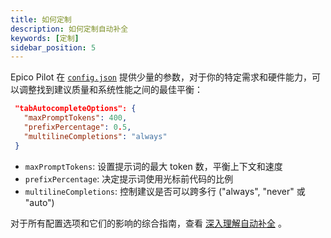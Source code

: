 ```yaml
---
title: 如何定制
description: 如何定制自动补全
keywords: [定制]
sidebar_position: 5
---
```


Epico Pilot 在 [`config.json`](../reference.md) 提供少量的参数，对于你的特定需求和硬件能力，可以调整找到建议质量和系统性能之间的最佳平衡：

```json title="config.json"
 "tabAutocompleteOptions": {
   "maxPromptTokens": 400,
   "prefixPercentage": 0.5,
   "multilineCompletions": "always"
 }
```

- `maxPromptTokens`: 设置提示词的最大 token 数，平衡上下文和速度
- `prefixPercentage`: 决定提示词使用光标前代码的比例
- `multilineCompletions`: 控制建议是否可以跨多行 ("always", "never" 或 "auto")

对于所有配置选项和它们的影响的综合指南，查看 [深入理解自动补全](../customize/deep-dives/autocomplete.md) 。
